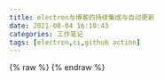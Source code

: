 ```yaml
---
title: electron与博客的持续集成与自动更新
date: 2021-08-04 16:10:43
categories: 工作笔记
tags: [electron,ci,github action]
---
```

<!--more-->
{% raw %}
{% endraw %}

